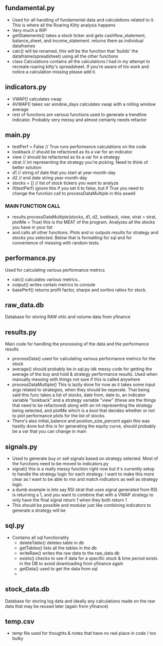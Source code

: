 ## fundamental.py
  - Used for all handling of fundamental data and calculations related to it. This is where all the Roaring Kitty analysis happens
  - Very much a WIP
  - getStatements() takes a stock ticker and gets cashflow_statement, balance_sheet, and income_statement. returns them as individual dataframes
  - calc() will be renamed, this will be the function that 'builds' the dataframe(spreadsheet) using all the other functions
  - class Calculations contains all the calculations I had in my attempt to recreate roaring kitty's spreadsheet. If you're aware of his work and notice a calculation missing please add it.

## indicators.py
  - VWAP() calculates vwap
  - AVWAP() takes var window_days calculates vwap with a rolling window average
  - rest of functions are various functions used to generate a trendline indicator. Probably very messy and almost certainly needs refactor

## main.py
  - testPerf = False // True runs performance calculations on the code
  - lookback // should be refactored as its a var for an indicator
  - view // should be refactored as its a var for a strategy
  - strat // int representing the strategy you're picking. Need to think of better solution
  - d1 // string of date that you start at year-month-day
  - d2 // end date string year-month-day
  - stocks = [] // list of stock tickers you want to analyze
  - if(testPerf) ignore this if you set it to false, but if True you need to change the function call to processDataMultiple in this aswell
   ### MAIN FUNCTION CALL
  - results.processDataMultiple(stocks, d1, d2, lookback, view, strat = strat, plotMe = True) this is the MEAT of the program. Analyzes all the stocks you have in your list
  - and calls all other functions. Plots and or outputs results for strategy and stocks you selected.
Below that is formatting for sql and for convenience of messing with random tests.

## performance.py
  Used for calculating various performance metrics
  - calc() calculates various metrics..
  - output() writes certain metrics to console
  - basePerf() returns profit factor, sharpe and sortino ratios for stock.

## raw_data.db
  Database for storing RAW ohlc and volume data from yfinance

## results.py
  Main code for handling the processing of the data and the performance results
  - processData() used for calculating various performance metrics for the stock
  - average() should probably be in sql.py idk messy code for getting the average of the buy and hold & strategy performance results. Used when manually messing with things not sure if this is called anywhere
  - processDataMultiple() This is lazily done for now as it takes some input args related to strategies, when they should be seperate. That being said this func takes a list of stocks, date from, date to, an indicator variable "lookback" and a strategy variable "view" (these are the things that need to be refactored) along with an int representing the strategy being selected, and plotMe which is a bool that decides whether or not to plot performance plots for the list of stocks.
  - There's also initial_balance and position_size_percent again this was hastily done but this is for generating the equity curve, should probably be a var that you can change in main

## signals.py
  - Used to generate buy or sell signals based on strategy selected. Most of the functions need to be moved to indicators.py
  - signal() this is a really messy function right now but it's currently setup to handle the strategy logic for each strategy. I want to make this more clear as I want to be able to mix and match indicators as well as strategy logic.
  - a dumb example is lets say RSI strat that uses signal generated from RSI is returning a 1, and you want to combine that with a VWAP strategy to only have the final signal return 1 when they both return 1
  - This should be possible and modular just like combining indicators to generate a strategy will be

## sql.py
  - Contains all sql functionality
    - deleteTable() deletes table in db
    - getTables() lists all the tables in the db
    - writeRaw() writes the raw data to the raw_data db
    - exists() checks to see if data for a specific stock & time period exists in the DB to avoid downloading from yfinance again
    - getData() used to get the data from sql
    - 
## stock_data.db
  Database for storing log data and ideally any calculations made on the raw data that may be reused later (again from yfinance)

## temp.csv
  - temp file used for thoughts & notes that have no real place in code / too bulky
